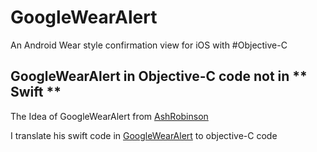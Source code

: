 GoogleWearAlert
===============

An Android Wear style confirmation view for iOS with #Objective-C


## GoogleWearAlert in  **Objective-C** code not in ** Swift **


The Idea of GoogleWearAlert from [AshRobinson](https://github.com/AshRobinson)

I translate his swift code in [GoogleWearAlert](https://github.com/AshRobinson/GoogleWearAlert) to objective-C code 
 
